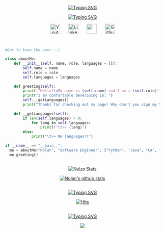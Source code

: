 <!-- First & Last name display -->
<p align='center'>
<a href="https://github.com/nulzo"><img src="https://readme-typing-svg.demolab.com?font=Fira+Code&weight=600&size=24&duration=1&pause=1000&color=4ECDC4&center=true&vCenter=true&repeat=false&width=435&lines=Nolan+Gregory" alt="Typing SVG" /></a>
</p>

<!-- About me display -->
<p align="center">
<a href="https://github.com/nulzo"><img src="https://readme-typing-svg.demolab.com?font=Fira+Code&pause=400&color=FFFFFF&center=true&vCenter=true&width=435&lines=Computer+Science+Student;Software+Engineering+Intern;Certified+Cool+Guy" alt="Typing SVG" /></a>
</p>

<!-- Socials -->
<p align="center">
  <a href="https://www.youtube.com/channel/UCKRgEboEIQuq-PKD8J4RvtA"><img width="32px" alt="Youtube" title="Youtube" src="https://imgur.com/3hcdxzP.png"/></a>
  &#8287;&#8287;&#8287;&#8287;&#8287;
  <a href="https://www.linkedin.com/in/nolan-gregory-cs/"><img width="32px" alt="LinkedIn" title="LinkedIn" src="https://imgur.com/TNyxVAX.png"/></a>
  &#8287;&#8287;&#8287;&#8287;&#8287;
  <a href="https://media.tenor.com/Fk2KVQAe3PcAAAAC/ray-liotta-laughing.gif" alt="Discord" title="Discord"><img width="32px" src="https://imgur.com/1PqeK8P.png"/></a>
  &#8287;&#8287;&#8287;&#8287;&#8287;
  <a href="https://github.com/nulzo/"><img width="32px" alt="Github" title="Github" src="https://imgur.com/cF6vTtn.png"></a>
</p>

<!-- Break point -->
##
```python

#Get to know the user :-)

class aboutMe:
    def __init__(self, name, role, languages = []):
        self.name = name
        self.role = role
        self.languages = languages
        
    def greeting(self):
        print(f"Hello!\nMy name is {self.name} and I am a {self.role}!")
        print("I am comfortable developing in: ")
        self.__getLanguages()
        print("Thanks for checking out my page! Why don't you sign my \"guestbook\" while you're here? :)")
        
    def __getLanguages(self):
        if len(self.languages) > 0:
            for lang in self.languages:
                print(f"\t>> {lang}")
        else:
            print("\t>> No languages?!")
        
if __name__ == "__main__":
  me = aboutMe("Nolan", "Software Engineer", ["Python", "Java", "C#", "C", "JS"])
  me.greeting()
```

<!-- break point -->
##
 
<p align="center">
<a href="www.github.com/nulzo"><img src="https://streak-stats.demolab.com?user=nulzo&border_radius=3&fire=FF6B6B&background=292F36&stroke=FFFFFF&ring=FFFFFF&currStreakNum=4ECDC4&sideNums=DDDDDD&currStreakLabel=FF6B6B&sideLabels=CDCDCD&dates=4ECDC4" alt="Nulzo Stats" /></a>
</p>

<p align='center'>
 <a href="www.github.com/nulzo"><img src="https://github-readme-stats.vercel.app/api/top-langs/?username=nulzo&layout=compact&bg_color=292F36&text_color=FFFFFF&title_color=FFFFFF" alt="Nolan's github stats" /></a>
 </p>

<!-- break point -->
##
<p align='center'>
<a href="https://git.io/typing-svg"><img src="https://readme-typing-svg.demolab.com?font=Fira+Code&weight=500&duration=1&pause=1000&color=FFFFFF&center=true&vCenter=true&repeat=false&width=435&lines=Total+Page+Visitors" alt="Typing SVG" /></a>
</p>

<p align="center">
<a href="https://hits.sh/github.com/nulzo/hits/"><img alt="Hits" src="https://hits.sh/github.com/nulzo/hits.svg?style=for-the-badge&label=Profile%20Views&color=FF6B6B&labelColor=292F36" /></a>
</p>

<!-- break point -->
##
<p align='center'>
<a href="https://git.io/typing-svg"><img src="https://readme-typing-svg.demolab.com?font=Fira+Code&weight=500&duration=1&pause=1000&color=FFFFFF&center=true&vCenter=true&repeat=false&width=435&lines=Sign+My+Guestbook!" alt="Typing SVG" /></a>
</p>

<p align="center">
<a href="https://gist.github.com/nulzo/5b0c7f9fd8f94efb18d3f12676b12b5d"><img src="https://imgur.com/vZLPTMH.png alt="bruh"/></a>
</p>

<!--

- 🔭 I’m currently working on ...
- 🌱 I’m currently learning ...
- 👯 I’m looking to collaborate on ...
- 📫 How to reach me: ...
-->
